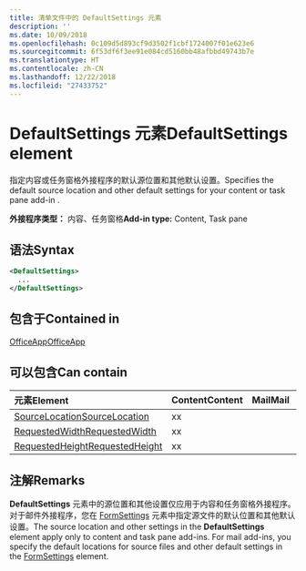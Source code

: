 ```yaml
---
title: 清单文件中的 DefaultSettings 元素
description: ''
ms.date: 10/09/2018
ms.openlocfilehash: 0c109d5d893cf9d3502f1cbf1724007f01e623e6
ms.sourcegitcommit: 6f53df6f3ee91e084cd5160bb48afbbd49743b7e
ms.translationtype: HT
ms.contentlocale: zh-CN
ms.lasthandoff: 12/22/2018
ms.locfileid: "27433752"
---
```

# <a name="defaultsettings-element"></a><span data-ttu-id="5ed05-102">DefaultSettings 元素</span><span class="sxs-lookup"><span data-stu-id="5ed05-102">DefaultSettings element</span></span>

<span data-ttu-id="5ed05-103">指定内容或任务窗格外接程序的默认源位置和其他默认设置。</span><span class="sxs-lookup"><span data-stu-id="5ed05-103">Specifies the default source location and other default settings for your content or task pane add-in .</span></span>

<span data-ttu-id="5ed05-104">**外接程序类型：** 内容、任务窗格</span><span class="sxs-lookup"><span data-stu-id="5ed05-104">**Add-in type:** Content, Task pane</span></span>

## <a name="syntax"></a><span data-ttu-id="5ed05-105">语法</span><span class="sxs-lookup"><span data-stu-id="5ed05-105">Syntax</span></span>

```XML
<DefaultSettings>
  ...
</DefaultSettings>
```

## <a name="contained-in"></a><span data-ttu-id="5ed05-106">包含于</span><span class="sxs-lookup"><span data-stu-id="5ed05-106">Contained in</span></span>

[<span data-ttu-id="5ed05-107">OfficeApp</span><span class="sxs-lookup"><span data-stu-id="5ed05-107">OfficeApp</span></span>](officeapp.md)

## <a name="can-contain"></a><span data-ttu-id="5ed05-108">可以包含</span><span class="sxs-lookup"><span data-stu-id="5ed05-108">Can contain</span></span>

|<span data-ttu-id="5ed05-109">**元素**</span><span class="sxs-lookup"><span data-stu-id="5ed05-109">**Element**</span></span>|<span data-ttu-id="5ed05-110">**Content**</span><span class="sxs-lookup"><span data-stu-id="5ed05-110">**Content**</span></span>|<span data-ttu-id="5ed05-111">**Mail**</span><span class="sxs-lookup"><span data-stu-id="5ed05-111">**Mail**</span></span>|<span data-ttu-id="5ed05-112">**TaskPane**</span><span class="sxs-lookup"><span data-stu-id="5ed05-112">**TaskPane**</span></span>|
|:-----|:-----|:-----|:-----|
|[<span data-ttu-id="5ed05-113">SourceLocation</span><span class="sxs-lookup"><span data-stu-id="5ed05-113">SourceLocation</span></span>](sourcelocation.md)|<span data-ttu-id="5ed05-114">x</span><span class="sxs-lookup"><span data-stu-id="5ed05-114">x</span></span>||<span data-ttu-id="5ed05-115">x</span><span class="sxs-lookup"><span data-stu-id="5ed05-115">x</span></span>|
|[<span data-ttu-id="5ed05-116">RequestedWidth</span><span class="sxs-lookup"><span data-stu-id="5ed05-116">RequestedWidth</span></span>](requestedwidth.md)|<span data-ttu-id="5ed05-117">x</span><span class="sxs-lookup"><span data-stu-id="5ed05-117">x</span></span>|||
|[<span data-ttu-id="5ed05-118">RequestedHeight</span><span class="sxs-lookup"><span data-stu-id="5ed05-118">RequestedHeight</span></span>](requestedheight.md)|<span data-ttu-id="5ed05-119">x</span><span class="sxs-lookup"><span data-stu-id="5ed05-119">x</span></span>|||

## <a name="remarks"></a><span data-ttu-id="5ed05-120">注解</span><span class="sxs-lookup"><span data-stu-id="5ed05-120">Remarks</span></span>

<span data-ttu-id="5ed05-121">**DefaultSettings** 元素中的源位置和其他设置仅应用于内容和任务窗格外接程序。对于邮件外接程序，您在 [FormSettings](formsettings.md) 元素中指定源文件的默认位置和其他默认设置。</span><span class="sxs-lookup"><span data-stu-id="5ed05-121">The source location and other settings in the  **DefaultSettings** element apply only to content and task pane add-ins. For mail add-ins, you specify the default locations for source files and other default settings in the [FormSettings](formsettings.md) element.</span></span>

